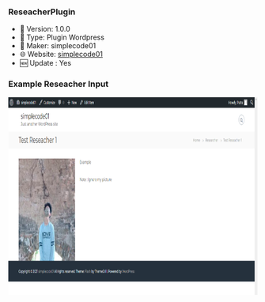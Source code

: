 ### ReseacherPlugin
- 🔨 Version: 1.0.0
- 📜 Type: Plugin Wordpress
- 👷 Maker: simplecode01
- 🌐 Website: [simplecode01](https://simplecode01.wordpress.com)
- 🆕 Update : Yes

### Example Reseacher Input
<img src='https://github.com/simplecode01/MyFile/blob/main/image_2021-02-14_093539.png' height='400'>
